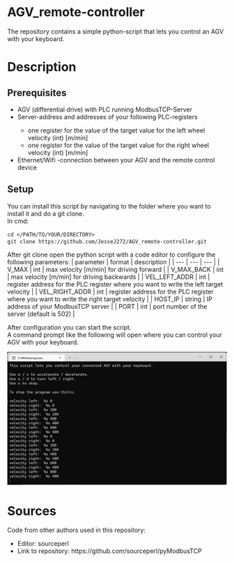 # AGV_remote-controller
The repository contains a simple python-script that lets you control an AGV with your keyboard.


# Description
## Prerequisites
<ul>
	<li>AGV (differential drive) with PLC running ModbusTCP-Server</li>
	<li>Server-address and addresses of your following PLC-registers</li>
		<ul>
			<li>one register for the value of the target value for the left wheel velocity (int) [m/min]</li>
 			<li>one register for the value of the target value for the right wheel velocity (int) [m/min]</li>
		</ul>
	<li>Ethernet/Wifi -connection between your AGV and the remote control device</li>
</ul>

## Setup
You can install this script by navigating to the folder where you want to install it and do a git clone.<br>
In cmd:<br>

```
cd </PATH/TO/YOUR/DIRECTORY>
git clone https://github.com/JesseJ272/AGV_remote-controller.git
```

After git clone open the python script with a code editor to configure the following parameters:
| parameter | format | description |
| --- | --- | --- |
| V_MAX | int | max velocity [m/min] for driving forward |
| V_MAX_BACK | int | max velocity [m/min] for driving backwards |
| VEL_LEFT_ADDR | int | register address for the PLC register where you want to write the left target velocity |
| VEL_RIGHT_ADDR | int | register address for the PLC register where you want to write the right target velocity |
| HOST_IP | string | IP address of your ModbusTCP server |
| PORT | int | port number of the server (default is 502) |


After configuration you can start the script.<br>
A command prompt like the following will open where you can control your AGV with your keyboard.<br>

![Screenshot of running remote_controller.py in cmd](https://github.com/JesseJ272/AGV_remote-controller/blob/main/remote_controller.png)

# Sources
Code from other authors used in this repository:<br>
<ul>
	<li>Editor: sourceperl</li>
	<li>Link to repository: https://github.com/sourceperl/pyModbusTCP</li>
</ul>


